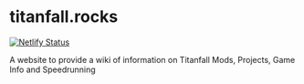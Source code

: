 # titanfall.rocks
[![Netlify Status](https://api.netlify.com/api/v1/badges/196c6b61-7d5a-4970-9f9a-8dc365eabc47/deploy-status)](https://app.netlify.com/sites/flamboyant-wright-8646ea/deploys)

A website to provide a wiki of information on Titanfall Mods, Projects, Game Info and Speedrunning
